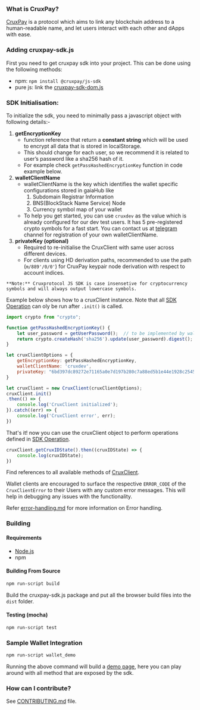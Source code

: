 ### What is CruxPay?

[CruxPay](https://cruxpay.com/) is a protocol which aims to link any blockchain address to a human-readable name, and let users interact with each other and dApps with ease.


### Adding cruxpay-sdk.js 

First you need to get cruxpay sdk into your project. This can be done using the following methods:

- npm: ``npm install @cruxpay/js-sdk``
- pure js: link the [cruxpay-sdk-dom.js](https://unpkg.com/@cruxpay/js-sdk/dist/cruxpay-sdk-dom.js)


### SDK Initialisation: 
To initialize the sdk, you need to minimally pass a javascript object with following details:-
1. **getEncryptionKey**
    - function reference that return a **constant string** which will be used to encrypt all data that is stored in localStorage. 
    - This should change for each user, so we recommend it is related to user’s password like a sha256 hash of it. 
    - For example check `getPassHashedEncryptionKey` function in code example below.
2. **walletClientName**
    - walletClientName is the key which identifies the wallet specific configurations stored in gaiaHub like 
        1. Subdomain Registrar Information
        2. BNS(BlockStack Name Service) Node
        3. Currency symbol map of your wallet
    - To help you get started, you can use `cruxdev` as the value which is already configured for our dev test users. It has 5 pre-registered crypto symbols for a fast start. You can contact us at [telegram](https://t.me/cruxpay_integration) channel for registration of your own walletClientName.
3. **privateKey (optional)**
    - Required to re-initialise the CruxClient with same user across different devices.
    - For clients using HD derivation paths, recommended to use the path (`m/889'/0/0'`) for CruxPay keypair node derivation with respect to account indices.

`**Note:** Cruxprotocol JS SDK is case insensetive for cryptocurrency symbols and will always output lowercase symbols.`

Example below shows how to a cruxClient instance. Note that all [SDK Operation](#sdk-operation) can oly be run after `.init()` is called.   
```javascript
import crypto from "crypto";

function getPassHashedEncryptionKey() {
    let user_password = getUserPassword();  // to be implemented by wallet
    return crypto.createHash('sha256').update(user_password).digest();
}

let cruxClientOptions = {
    getEncryptionKey: getPassHashedEncryptionKey,     
    walletClientName: 'cruxdev',
    privateKey: "6bd397dc89272e71165a0e7d197b280c7a88ed5b1e44e1928c25455506f1968f"  // (optional parameter)
}

let cruxClient = new CruxClient(cruxClientOptions);
cruxClient.init()
.then(() => {
    console.log('CruxClient initialized');
}).catch((err) => {
    console.log('CruxClient error', err);
})
```
That's it! now you can use the cruxClient object to perform operations defined in [SDK Operation](#sdk-operation).
```javascript
cruxClient.getCruxIDState().then((cruxIDState) => {
    console.log(cruxIDState);
})
```

Find references to all available methods of [CruxClient](classes/cruxclient.html).

Wallet clients are encouraged to surface the respective `ERROR_CODE` of the `CruxClientError` to their Users with any custom error messages. This will help in debugging any issues with the functionality.

Refer [error-handling.md](https://github.com/cruxprotocol/js-sdk/blob/master/error-handling.md) for more information on Error handling.


### Building

#### Requirements

* [Node.js](https://nodejs.org)
* npm

#### Building From Source

```bash
npm run-script build
```
Build the cruxpay-sdk.js package and put all the browser build files into the `dist` folder.


#### Testing (mocha)

```bash
npm run-script test
```


### Sample Wallet Integration

```bash
npm run-script wallet_demo
```
Running the above command will build a [demo page](https://localhost:1234), here you can play around with all method that are exposed by the sdk.


### How can I contribute?

See [CONTRIBUTING.md](CONTRIBUTING.md) file.